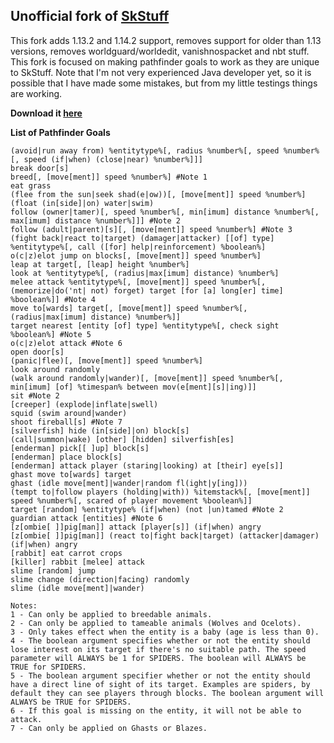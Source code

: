 ## Unofficial fork of [SkStuff](https://github.com/TheBukor/SkStuff)

This fork adds 1.13.2 and 1.14.2 support, removes support for older than 1.13 versions, removes worldguard/worldedit, vanishnospacket and nbt stuff. This fork is focused on making pathfinder goals to work as they are unique to SkStuff. Note that I'm not very experienced Java developer yet, so it is possible that I have made some mistakes, but from my little testings things are working.

**Download it [here](https://github.com/Govindass/SkStuff/releases)**

**List of Pathfinder Goals**
```
(avoid|run away from) %entitytype%[, radius %number%[, speed %number%[, speed (if|when) (close|near) %number%]]]
break door[s]
breed[, [move[ment]] speed %number%] #Note 1
eat grass
(flee from the sun|seek shad(e|ow))[, [move[ment]] speed %number%]
(float (in[side]|on) water|swim)
follow (owner|tamer)[, speed %number%[, min[imum] distance %number%[, max[imum] distance %number%]]] #Note 2
follow (adult|parent)[s][, [move[ment]] speed %number%] #Note 3
(fight back|react to|target) (damager|attacker) [[of] type] %entitytype%[, call ([for] help|reinforcement) %boolean%]
o(c|z)elot jump on blocks[, [move[ment]] speed %number%]
leap at target[, [leap] height %number%]
look at %entitytype%[, (radius|max[imum] distance) %number%]
melee attack %entitytype%[, [move[ment]] speed %number%[, (memorize|do('nt| not) forget) target [for [a] long[er] time] %boolean%]] #Note 4
move to[wards] target[, [move[ment]] speed %number%[, (radius|max[imum] distance) %number%]]
target nearest [entity [of] type] %entitytype%[, check sight %boolean%] #Note 5
o(c|z)elot attack #Note 6
open door[s]
(panic|flee)[, [move[ment]] speed %number%]
look around randomly
(walk around randomly|wander)[, [move[ment]] speed %number%[, min[imum] [of] %timespan% between mov(e[ment][s]|ing)]]
sit #Note 2
[creeper] (explode|inflate|swell)
squid (swim around|wander)
shoot fireball[s] #Note 7
[silverfish] hide (in[side]|on) block[s]
(call|summon|wake) [other] [hidden] silverfish[es]
[enderman] pick[[ ]up] block[s]
[enderman] place block[s]
[enderman] attack player (staring|looking) at [their] eye[s]]
ghast move to[wards] target
ghast (idle move[ment]|wander|random fl(ight|y[ing]))
(tempt to|follow players (holding|with)) %itemstack%[, [move[ment]] speed %number%[, scared of player movement %boolean%]]
target [random] %entitytype% (if|when) (not |un)tamed #Note 2
guardian attack [entities] #Note 6
[z[ombie[ ]]pig[man]] attack [player[s]] (if|when) angry
[z[ombie[ ]]pig[man]] (react to|fight back|target) (attacker|damager) (if|when) angry
[rabbit] eat carrot crops
[killer] rabbit [melee] attack
slime [random] jump
slime change (direction|facing) randomly
slime (idle move[ment]|wander)
 
Notes:
1 - Can only be applied to breedable animals.
2 - Can only be applied to tameable animals (Wolves and Ocelots).
3 - Only takes effect when the entity is a baby (age is less than 0).
4 - The boolean argument specifies whether or not the entity should lose interest on its target if there's no suitable path. The speed parameter will ALWAYS be 1 for SPIDERS. The boolean will ALWAYS be TRUE for SPIDERS.
5 - The boolean argument specifier whether or not the entity should have a direct line of sight of its target. Examples are spiders, by default they can see players through blocks. The boolean argument will ALWAYS be TRUE for SPIDERS.
6 - If this goal is missing on the entity, it will not be able to attack.
7 - Can only be applied on Ghasts or Blazes.
```
